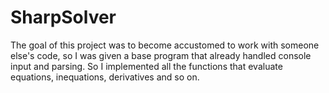 # SharpSolver
The goal of this project was to become accustomed to work with someone else's code, so I was given a base program that already handled console input and parsing. So I implemented all the functions that evaluate equations, inequations, derivatives and so on.
